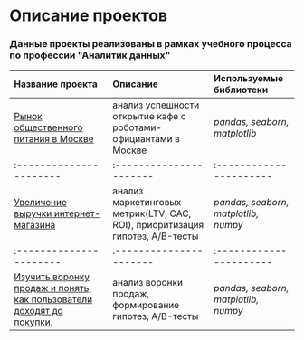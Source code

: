 # Описание проектов 

### Данные проекты реализованы в рамках учебного процесса по профессии "Аналитик данных"

| Название проекта | Описание | Используемые библиотеки | 
| :---------------------- | :---------------------- | :---------------------- |
| [Рынок общественного питания в Москве](<https://github.com/ac7or/Data_Analyst/tree/main/rest_data>) | анализ успешности открытие кафе с роботами-официантами в Москве| *pandas, seaborn, matplotlib* |
| :---------------------- | :---------------------- | :---------------------- |
| [Увеличение выручки интернет-магазина](<https://github.com/ac7or/Data_Analyst/tree/main/revenue_online_shop>) | анализ маркетинговых метрик(LTV, CAC, ROI), приоритизация гипотез, A/B-тесты | *pandas, seaborn, matplotlib, numpy* |
| :---------------------- | :---------------------- | :---------------------- |
| [Изучить воронку продаж и понять, как пользователи доходят до покупки.](<https://github.com/ac7or/Data_Analyst/tree/main/mobile_app_font>) | анализ воронки продаж, формирование гипотез, A/B-тесты | *pandas, seaborn, matplotlib, numpy* |
